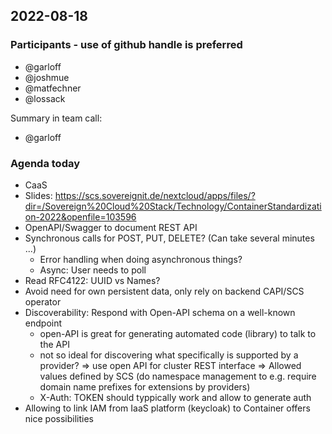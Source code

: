 ## 2022-08-18

### Participants - use of github handle is preferred
* @garloff
* @joshmue
* @matfechner
* @lossack

Summary in team call:
 * @garloff

### Agenda today
* CaaS
* Slides: https://scs.sovereignit.de/nextcloud/apps/files/?dir=/Sovereign%20Cloud%20Stack/Technology/ContainerStandardization-2022&openfile=103596
* OpenAPI/Swagger to document REST API
* Synchronous calls for POST, PUT, DELETE? (Can take several minutes ...)
  * Error handling when doing asynchronous things?
  * Async: User needs to poll
* Read RFC4122: UUID vs Names?
* Avoid need for own persistent data, only rely on backend CAPI/SCS operator
* Discoverability: Respond with Open-API schema on a well-known endpoint
  * open-API is great for generating automated code (library) to talk to the API
  * not so ideal for discovering what specifically is supported by a provider?
  => use open API for cluster REST interface
  => Allowed values defined by SCS (do namespace management to e.g. require domain name prefixes for extensions by providers)
  * X-Auth: TOKEN should typpically work and allow to generate auth 
* Allowing to link IAM from IaaS platform (keycloak) to Container offers nice possibilities
